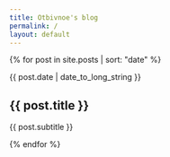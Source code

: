 ```yaml
---
title: Otbivnoe's blog
permalink: /
layout: default
---
```


{% for post in site.posts | sort: "date" %}
<article class ="article" onclick="location.href='{{ post.url }}';" style="cursor: pointer;">
	<p class="article-date">{{ post.date | date_to_long_string }}</p>
	<h1 class="article-title">{{ post.title }}</h1>
	<p class="article-description">{{ post.subtitle }}</p>
</article>
{% endfor %}
